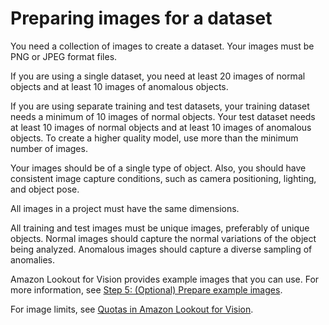 # Preparing images for a dataset<a name="model-prepare-images"></a>

You need a collection of images to create a dataset\. Your images must be PNG or JPEG format files\.

If you are using a single dataset, you need at least 20 images of normal objects and at least 10 images of anomalous objects\. 

If you are using separate training and test datasets, your training dataset needs a minimum of 10 images of normal objects\. Your test dataset needs at least 10 images of normal objects and at least 10 images of anomalous objects\. To create a higher quality model, use more than the minimum number of images\. 

Your images should be of a single type of object\. Also, you should have consistent image capture conditions, such as camera positioning, lighting, and object pose\. 

All images in a project must have the same dimensions\.

All training and test images must be unique images, preferably of unique objects\. Normal images should capture the normal variations of the object being analyzed\. Anomalous images should capture a diverse sampling of anomalies\.

Amazon Lookout for Vision provides example images that you can use\. For more information, see [Step 5: \(Optional\) Prepare example images](su-prepare-example-images.md)\.

For image limits, see [Quotas in Amazon Lookout for Vision](limits.md)\.